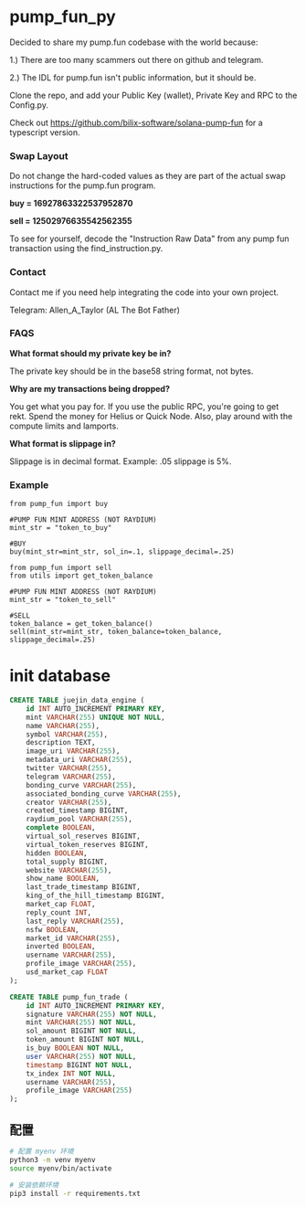 # pump_fun_py

Decided to share my pump.fun codebase with the world because: 

1.) There are too many scammers out there on github and telegram.

2.) The IDL for pump.fun isn't public information, but it should be. 

Clone the repo, and add your Public Key (wallet), Private Key and RPC to the Config.py.

Check out https://github.com/bilix-software/solana-pump-fun for a typescript version. 

### Swap Layout
Do not change the hard-coded values as they are part of the actual swap instructions for the pump.fun program. 

**buy = 16927863322537952870**

**sell = 12502976635542562355**

To see for yourself, decode the "Instruction Raw Data" from any pump fun transaction using the find_instruction.py. 

### Contact

Contact me if you need help integrating the code into your own project. 

Telegram: Allen_A_Taylor (AL The Bot Father)

### FAQS

**What format should my private key be in?** 

The private key should be in the base58 string format, not bytes. 

**Why are my transactions being dropped?** 

You get what you pay for. If you use the public RPC, you're going to get rekt. Spend the money for Helius or Quick Node. Also, play around with the compute limits and lamports.

**What format is slippage in?** 

Slippage is in decimal format. Example: .05 slippage is 5%. 

### Example

```
from pump_fun import buy

#PUMP FUN MINT ADDRESS (NOT RAYDIUM)
mint_str = "token_to_buy"

#BUY
buy(mint_str=mint_str, sol_in=.1, slippage_decimal=.25)

```
```
from pump_fun import sell
from utils import get_token_balance

#PUMP FUN MINT ADDRESS (NOT RAYDIUM)
mint_str = "token_to_sell"

#SELL
token_balance = get_token_balance()
sell(mint_str=mint_str, token_balance=token_balance, slippage_decimal=.25)

```

# init database

``` sql
CREATE TABLE juejin_data_engine (
    id INT AUTO_INCREMENT PRIMARY KEY,
    mint VARCHAR(255) UNIQUE NOT NULL,
    name VARCHAR(255),
    symbol VARCHAR(255),
    description TEXT,
    image_uri VARCHAR(255),
    metadata_uri VARCHAR(255),
    twitter VARCHAR(255),
    telegram VARCHAR(255),
    bonding_curve VARCHAR(255),
    associated_bonding_curve VARCHAR(255),
    creator VARCHAR(255),
    created_timestamp BIGINT,
    raydium_pool VARCHAR(255),
    complete BOOLEAN,
    virtual_sol_reserves BIGINT,
    virtual_token_reserves BIGINT,
    hidden BOOLEAN,
    total_supply BIGINT,
    website VARCHAR(255),
    show_name BOOLEAN,
    last_trade_timestamp BIGINT,
    king_of_the_hill_timestamp BIGINT,
    market_cap FLOAT,
    reply_count INT,
    last_reply VARCHAR(255),
    nsfw BOOLEAN,
    market_id VARCHAR(255),
    inverted BOOLEAN,
    username VARCHAR(255),
    profile_image VARCHAR(255),
    usd_market_cap FLOAT
);
```

``` sql
CREATE TABLE pump_fun_trade (
    id INT AUTO_INCREMENT PRIMARY KEY,
    signature VARCHAR(255) NOT NULL,
    mint VARCHAR(255) NOT NULL,
    sol_amount BIGINT NOT NULL,
    token_amount BIGINT NOT NULL,
    is_buy BOOLEAN NOT NULL,
    user VARCHAR(255) NOT NULL,
    timestamp BIGINT NOT NULL,
    tx_index INT NOT NULL,
    username VARCHAR(255),
    profile_image VARCHAR(255)
);
```

## 配置


```bash
# 配置 myenv 环境
python3 -m venv myenv
source myenv/bin/activate

# 安装依赖环境
pip3 install -r requirements.txt
```